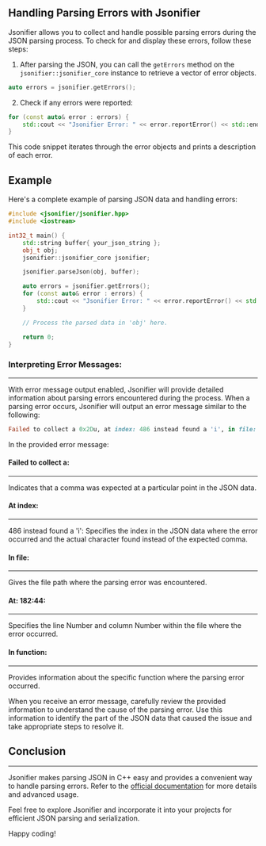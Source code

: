 ## Handling Parsing Errors with Jsonifier

Jsonifier allows you to collect and handle possible parsing errors during the JSON parsing process. To check for and display these errors, follow these steps:

1. After parsing the JSON, you can call the `getErrors` method on the `jsonifier::jsonifier_core` instance to retrieve a vector of error objects.

```cpp
auto errors = jsonifier.getErrors();
```

2. Check if any errors were reported:

```cpp
for (const auto& error : errors) {
    std::cout << "Jsonifier Error: " << error.reportError() << std::endl;
}
```

This code snippet iterates through the error objects and prints a description of each error.

## Example

Here's a complete example of parsing JSON data and handling errors:

```cpp
#include <jsonifier/jsonifier.hpp>
#include <iostream>

int32_t main() {
    std::string buffer{ your_json_string };
    obj_t obj;
    jsonifier::jsonifier_core jsonifier;

    jsonifier.parseJson(obj, buffer);

    auto errors = jsonifier.getErrors();
    for (const auto& error : errors) {
        std::cout << "Jsonifier Error: " << error.reportError() << std::endl;
    }

    // Process the parsed data in 'obj' here.

    return 0;
}
```

### Interpreting Error Messages:
----
With error message output enabled, Jsonifier will provide detailed information about parsing errors encountered during the process. When a parsing error occurs, Jsonifier will output an error message similar to the following:

```ruby
Failed to collect a 0x2Du, at index: 486 instead found a 'i', in file: C:\Users\Chris\source\repos\Jsonifier\Build\Windows-Release-Dev\_deps\jsonifier-src\Include\jsonifier/Parse_Impl.hpp, at: 182:44, in function: void __cdecl JsonifierInternal::ParseNoKeys::impl<true,struct DiscordCoreInternal::WebSocketMessage>(struct DiscordCoreInternal::WebSocketMessage &,class JsonifierInternal::SimdStructuralIterator &)().
```
In the provided error message:

 #### Failed to collect __**a**__:
 ----
 Indicates that a comma was expected at a particular point in the JSON data.
 #### At __**index**__: 
 ----
 486 instead found a 'i': Specifies the index in the JSON data where the error occurred and the actual character found instead of the expected comma.
 #### In __**file**__: 
 ----
 Gives the file path where the parsing error was encountered.
 #### At: __**182:44**__: 
 ----
 Specifies the line Number and column Number within the file where the error occurred.
 #### In __**function**__: 
 ----
 Provides information about the specific function where the parsing error occurred.

 When you receive an error message, carefully review the provided information to understand the cause of the parsing error. Use this information to identify the part of the JSON data that caused the issue and take appropriate steps to resolve it.
 
## Conclusion
----
Jsonifier makes parsing JSON in C++ easy and provides a convenient way to handle parsing errors. Refer to the [official documentation](https://github.com/RealTimeChris/jsonifier) for more details and advanced usage.

Feel free to explore Jsonifier and incorporate it into your projects for efficient JSON parsing and serialization.

Happy coding!
